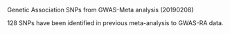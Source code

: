 Genetic Association SNPs from GWAS-Meta analysis (20190208)

128 SNPs have been identified in previous meta-analysis to GWAS-RA data.
